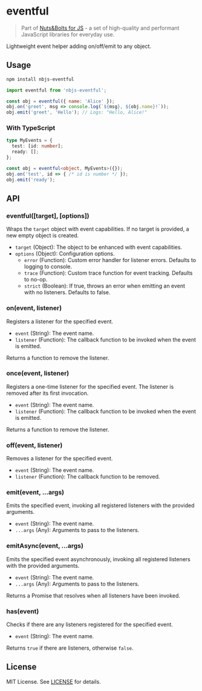 # eventful

> Part of [Nuts&Bolts for JS](docs/nbjs.md) - a set of high-quality and performant JavaScript libraries for everyday use.

Lightweight event helper adding on/off/emit to any object.

## Usage

```bash
npm install nbjs-eventful
```

```js
import eventful from 'nbjs-eventful';

const obj = eventful({ name: 'Alice' });
obj.on('greet', msg => console.log(`${msg}, ${obj.name}!`));
obj.emit('greet', 'Hello'); // Logs: "Hello, Alice!"
```

### With TypeScript

```ts
type MyEvents = {
  test: [id: number];
  ready: [];
};

const obj = eventful<object, MyEvents>({});
obj.on('test', id => { /* id is number */ });
obj.emit('ready');
```

## API

### eventful([target], [options])

Wraps the `target` object with event capabilities. If no target is provided, a new empty object is created.

- `target` (Object): The object to be enhanced with event capabilities.
- `options` (Object): Configuration options.
  - `error` (Function): Custom error handler for listener errors. Defaults to logging to console.
  - `trace` (Function): Custom trace function for event tracking. Defaults to no-op.
  - `strict` (Boolean): If true, throws an error when emitting an event with no listeners. Defaults to false.

### on(event, listener)

Registers a listener for the specified event.

- `event` (String): The event name.
- `listener` (Function): The callback function to be invoked when the event is emitted.

Returns a function to remove the listener.

### once(event, listener)

Registers a one-time listener for the specified event. The listener is removed after its first invocation.

- `event` (String): The event name.
- `listener` (Function): The callback function to be invoked when the event is emitted.

Returns a function to remove the listener.

### off(event, listener)

Removes a listener for the specified event.

- `event` (String): The event name.
- `listener` (Function): The callback function to be removed.

### emit(event, ...args)

Emits the specified event, invoking all registered listeners with the provided arguments.

- `event` (String): The event name.
- `...args` (Any): Arguments to pass to the listeners.

### emitAsync(event, ...args)

Emits the specified event asynchronously, invoking all registered listeners with the provided arguments.

- `event` (String): The event name.
- `...args` (Any): Arguments to pass to the listeners.

Returns a Promise that resolves when all listeners have been invoked.

### has(event)

Checks if there are any listeners registered for the specified event.

- `event` (String): The event name.

Returns `true` if there are listeners, otherwise `false`.

## License

MIT License. See [LICENSE](LICENSE) for details.
